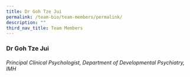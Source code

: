 ```yaml
---
title: Dr Goh Tze Jui
permalink: /team-bio/team-members/permalink/
description: ""
third_nav_title: Team Members
---
```

### Dr Goh Tze Jui

###### Principal Clinical Psychologist, Department of Developmental Psychiatry, IMH